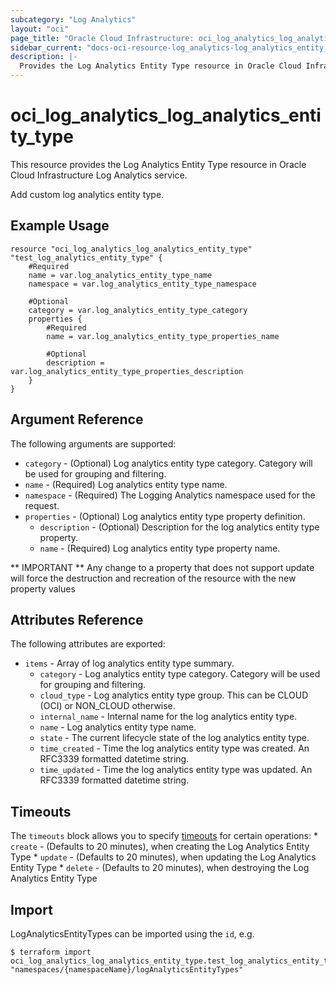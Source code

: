 ```yaml
---
subcategory: "Log Analytics"
layout: "oci"
page_title: "Oracle Cloud Infrastructure: oci_log_analytics_log_analytics_entity_type"
sidebar_current: "docs-oci-resource-log_analytics-log_analytics_entity_type"
description: |-
  Provides the Log Analytics Entity Type resource in Oracle Cloud Infrastructure Log Analytics service
---
```


# oci_log_analytics_log_analytics_entity_type
This resource provides the Log Analytics Entity Type resource in Oracle Cloud Infrastructure Log Analytics service.

Add custom log analytics entity type.

## Example Usage

```hcl
resource "oci_log_analytics_log_analytics_entity_type" "test_log_analytics_entity_type" {
	#Required
	name = var.log_analytics_entity_type_name
	namespace = var.log_analytics_entity_type_namespace

	#Optional
	category = var.log_analytics_entity_type_category
	properties {
		#Required
		name = var.log_analytics_entity_type_properties_name

		#Optional
		description = var.log_analytics_entity_type_properties_description
	}
}
```

## Argument Reference

The following arguments are supported:

* `category` - (Optional) Log analytics entity type category. Category will be used for grouping and filtering. 
* `name` - (Required) Log analytics entity type name. 
* `namespace` - (Required) The Logging Analytics namespace used for the request. 
* `properties` - (Optional) Log analytics entity type property definition.
	* `description` - (Optional) Description for the log analytics entity type property. 
	* `name` - (Required) Log analytics entity type property name. 


** IMPORTANT **
Any change to a property that does not support update will force the destruction and recreation of the resource with the new property values

## Attributes Reference

The following attributes are exported:

* `items` - Array of log analytics entity type summary.
	* `category` - Log analytics entity type category. Category will be used for grouping and filtering. 
	* `cloud_type` - Log analytics entity type group. This can be CLOUD (OCI) or NON_CLOUD otherwise. 
	* `internal_name` - Internal name for the log analytics entity type. 
	* `name` - Log analytics entity type name. 
	* `state` - The current lifecycle state of the log analytics entity type. 
	* `time_created` - Time the log analytics entity type was created. An RFC3339 formatted datetime string. 
	* `time_updated` - Time the log analytics entity type was updated. An RFC3339 formatted datetime string. 

## Timeouts

The `timeouts` block allows you to specify [timeouts](https://registry.terraform.io/providers/oracle/oci/latest/docs/guides/changing_timeouts) for certain operations:
	* `create` - (Defaults to 20 minutes), when creating the Log Analytics Entity Type
	* `update` - (Defaults to 20 minutes), when updating the Log Analytics Entity Type
	* `delete` - (Defaults to 20 minutes), when destroying the Log Analytics Entity Type


## Import

LogAnalyticsEntityTypes can be imported using the `id`, e.g.

```
$ terraform import oci_log_analytics_log_analytics_entity_type.test_log_analytics_entity_type "namespaces/{namespaceName}/logAnalyticsEntityTypes" 
```

